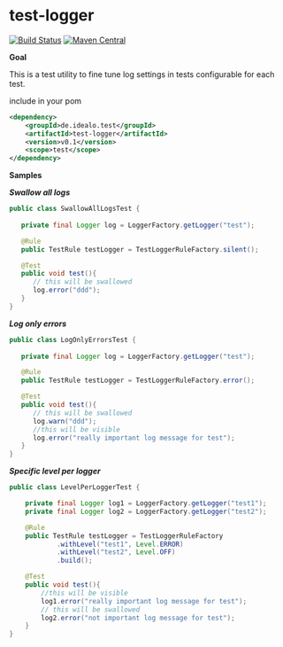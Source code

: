 # test-logger

[![Build Status](https://travis-ci.org/idealo/logback-redis.svg?branch=master)](https://travis-ci.org/idealo/test-logger)
 [![Maven Central](https://maven-badges.herokuapp.com/maven-central/de.idealo.test/test-logger/badge.svg)](https://maven-badges.herokuapp.com/maven-central/de.idealo.test/test-logger) 
 
 
 **Goal**
 
 This is a test utility to fine tune log settings in tests configurable for each test.
 
 include in your pom
 ```xml
 <dependency>
     <groupId>de.idealo.test</groupId>
     <artifactId>test-logger</artifactId>
     <version>v0.1</version>
     <scope>test</scope>
 </dependency>
 ```
 **Samples**
 
 ***Swallow all logs***
 ```java
 public class SwallowAllLogsTest {
    
    private final Logger log = LoggerFactory.getLogger("test");

    @Rule
    public TestRule testLogger = TestLoggerRuleFactory.silent(); 
 
    @Test
    public void test(){
       // this will be swallowed
       log.error("ddd");
    }
 }
 ```

***Log only errors***
 ```java
 public class LogOnlyErrorsTest {
    
    private final Logger log = LoggerFactory.getLogger("test");

    @Rule
    public TestRule testLogger = TestLoggerRuleFactory.error(); 
 
    @Test
    public void test(){
       // this will be swallowed
       log.warn("ddd");
       //this will be visible
       log.error("really important log message for test");
    }
 }
 ```
 
 ***Specific level per logger***
 ```java
 public class LevelPerLoggerTest {
 
     private final Logger log1 = LoggerFactory.getLogger("test1");
     private final Logger log2 = LoggerFactory.getLogger("test2");
 
     @Rule
     public TestRule testLogger = TestLoggerRuleFactory
             .withLevel("test1", Level.ERROR)
             .withLevel("test2", Level.OFF)
             .build();
 
     @Test
     public void test(){
         //this will be visible
         log1.error("really important log message for test");
         // this will be swallowed
         log2.error("not important log message for test");
     }
 }
 ```